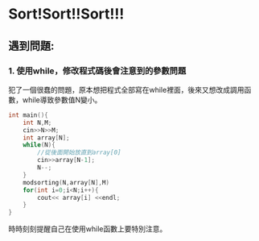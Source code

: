 # Sort!Sort!!Sort!!!  
## 遇到問題:  
### 1. 使用while，修改程式碼後會注意到的參數問題  
犯了一個很蠢的問題，原本想把程式全部寫在while裡面，後來又想改成調用函數，while導致參數值N變小。
````C++
int main(){
    int N,M;
    cin>>N>>M;
    int array[N];
    while(N){
        //從後面開始放直到array[0]
        cin>>array[N-1];
        N--;
    }
    modsorting(N,array[N],M)
    for(int i=0;i<N;i++){
    	cout<< array[i] <<endl;
    }
}
````
時時刻刻提醒自己在使用while函數上要特別注意。
